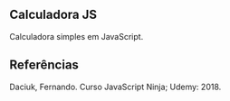 ## Calculadora JS

Calculadora simples em JavaScript.

## Referências

Daciuk, Fernando. Curso JavaScript Ninja; Udemy: 2018.